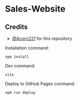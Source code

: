 # Sales-Website

## Credits

 - [@Acorn221](https://github.com/Acorn221) for this repository

Installation command:

  `npm install`

Dev command:

  `vite`

Deploy to GitHub Pages command:

  `npm run deploy`